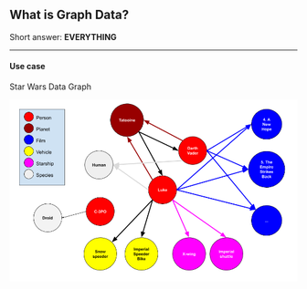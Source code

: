 ## What is Graph Data?

Short answer: **EVERYTHING**


---

#### Use case
Star Wars Data Graph

<img class="stretch" src="images/SWAPI-Graph.png" />
